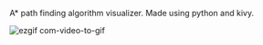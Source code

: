 A* path finding algorithm visualizer. Made using python and kivy.

![ezgif com-video-to-gif](https://user-images.githubusercontent.com/48356056/82108235-c6fc0280-974a-11ea-8bde-38ca6521ac1e.gif)
